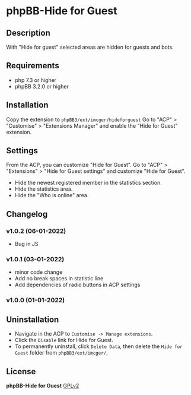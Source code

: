 # phpBB-Hide for Guest

## Description
With "Hide for guest" selected areas are hidden for guests and bots.

## Requirements
- php 7.3 or higher
- phpBB 3.2.0 or higher

## Installation
Copy the extension to `phpBB3/ext/imcger/hideforguest`
Go to "ACP" > "Customise" > "Extensions Manager" and enable the "Hide for Guest" extension.

## Settings
From the ACP, you can customize "Hide for Guest".
Go to "ACP" > "Extensions" > "Hide for Guest settings" and customize "Hide for Guest".
- Hide the newest registered member in the statistics section.
- Hide the statistics area.
- Hide the "Who is online" area.

## Changelog

### v1.0.2 (06-01-2022)
- Bug in JS

### v1.0.1 (03-01-2022)
- minor code change
- Add no break spaces in statistic line
- Add dependencies of radio buttons in ACP settings

### v1.0.0 (01-01-2022)

## Uninstallation
- Navigate in the ACP to `Customise -> Manage extensions`.
- Click the `Disable` link for Hide for Guest.
- To permanently uninstall, click `Delete Data`, then delete the `Hide for Guest` folder from `phpBB3/ext/imcger/`.

## License
**phpBB-Hide for Guest**
[GPLv2](https://www.gnu.org/licenses/old-licenses/gpl-2.0.en.html)
